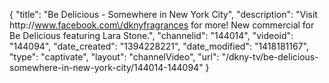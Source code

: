 {
    "title": "Be Delicious - Somewhere in New York City",
    "description": "Visit http:\/\/www.facebook.com\/dknyfragrances for more! New commercial for Be Delicious featuring Lara Stone.",
    "channelid": "144014",
    "videoid": "144094",
    "date_created": "1394228221",
    "date_modified": "1418181167",
    "type": "captivate",
    "layout": "channelVideo",
    "url": "\/dkny-tv\/be-delicious-somewhere-in-new-york-city\/144014-144094"
}